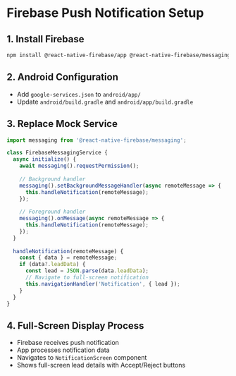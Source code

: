 # Firebase Push Notification Setup

## 1. Install Firebase
```bash
npm install @react-native-firebase/app @react-native-firebase/messaging
```

## 2. Android Configuration
- Add `google-services.json` to `android/app/`
- Update `android/build.gradle` and `android/app/build.gradle`

## 3. Replace Mock Service
```javascript
import messaging from '@react-native-firebase/messaging';

class FirebaseMessagingService {
  async initialize() {
    await messaging().requestPermission();
    
    // Background handler
    messaging().setBackgroundMessageHandler(async remoteMessage => {
      this.handleNotification(remoteMessage);
    });
    
    // Foreground handler
    messaging().onMessage(async remoteMessage => {
      this.handleNotification(remoteMessage);
    });
  }
  
  handleNotification(remoteMessage) {
    const { data } = remoteMessage;
    if (data?.leadData) {
      const lead = JSON.parse(data.leadData);
      // Navigate to full-screen notification
      this.navigationHandler('Notification', { lead });
    }
  }
}
```

## 4. Full-Screen Display Process
- Firebase receives push notification
- App processes notification data
- Navigates to `NotificationScreen` component
- Shows full-screen lead details with Accept/Reject buttons